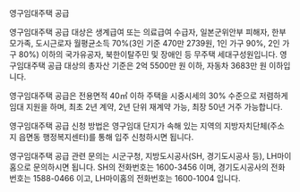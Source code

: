 영구임대주택 공급

영구임대주택 공급 대상은 생계급여 또는 의료급여 수급자, 일본군위안부 피해자, 한부모가족, 도시근로자 월평균소득 70%(3인 기준 470만 2739원, 1인 가구 90%, 2인 가구 80%) 이하의 국가유공자, 북한이탈주민 및 장애인 등 무주택 세대구성원입니다. 영구임대주택 공급 대상의 총자산 기준은 2억 5500만 원 이하, 자동차 3683만 원 이하입니다.

영구임대주택 공급은 전용면적 40㎡ 이하 주택을 시중시세의 30% 수준으로 저렴하게 임대 지원을 하며, 최초 2년 계약, 2년 단위 재계약 가능, 최장 50년 거주 가능합니다.

영구임대주택 공급 신청 방법은 영구임대 단지가 속해 있는 지역의 지방자치단체(주소지 읍면동 행정복지센터)를 통해 입주 신청하시면 됩니다.

영구임대주택 공급 관련 문의는 시군구청, 지방도시공사(SH, 경기도시공사 등), LH마이홈으로 문의하시면 됩니다. SH의 전화번호는 1600-3456 이며, 경기도시공사의 전화번호는 1588-0466 이고, LH마이홈의 전화번호는 1600-1004 입니다.